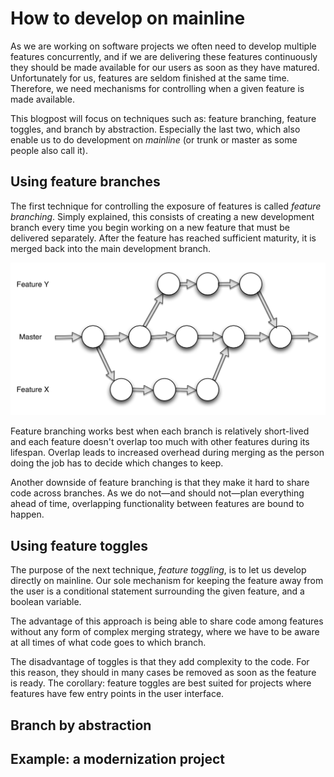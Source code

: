 How to develop on mainline
==========================

As we are working on software projects we often need to develop
multiple features concurrently, and if we are delivering these features
continuously they should be made available for our users as soon as they
have matured. Unfortunately for us, features are seldom finished at the
same time. Therefore, we need mechanisms for controlling when a given
feature is made available.

This blogpost will focus on techniques such as: feature branching, feature
toggles, and branch by abstraction. Especially the last two, which also
enable us to do development on _mainline_ (or trunk or master as some
people also call it).

Using feature branches
----------------------

The first technique for controlling the exposure of features is called
_feature branching_. Simply explained, this consists of creating a new
development branch every time you begin working on a new feature that
must be delivered separately. After the feature has reached sufficient
maturity, it is merged back into the main development branch.

![feature branching](img/feature_branching/feature_branch_big.png)

Feature branching works best when each branch is relatively short-lived
and each feature doesn't overlap too much with other features during its
lifespan. Overlap leads to increased overhead during merging as the
person doing the job has to decide which changes to keep.

Another downside of feature branching is that they make it hard to share
code across branches. As we do not—and should not—plan everything ahead
of time, overlapping functionality between features are bound to happen.

Using feature toggles
---------------------

The purpose of the next technique, _feature toggling_, is to let us
develop directly on mainline. Our sole mechanism for keeping the feature
away from the user is a conditional statement surrounding the given
feature, and a boolean variable.

The advantage of this approach is being able to share code among
features without any form of complex merging strategy, where we have to
be aware at all times of what code goes to which branch.

The disadvantage of toggles is that they add complexity to the code. For
this reason, they should in many cases be removed as soon as the feature
is ready. The corollary: feature toggles are best suited for projects
where features have few entry points in the user interface.

Branch by abstraction
---------------------


Example: a modernization project
--------------------------------


